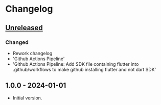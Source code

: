 # Changelog

## [Unreleased]

### Changed

- Rework changelog
- 'Github Actions Pipeline'
- 'Github Actions Pipeline: Add SDK file containing flutter into .github/workflows to make github installing flutter and not dart SDK'

## 1.0.0 - 2024-01-01

- Initial version.

[Unreleased]: https://github.com/inlavigo/gg_midi_vars/compare/1.0.0...HEAD
